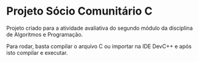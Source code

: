 # Projeto Sócio Comunitário C

Projeto criado para a atividade avaliativa do segundo módulo da disciplina de Algoritmos e Programação.

Para rodar, basta compilar o arquivo C ou importar na IDE DevC++ e após isto compilar e executar.
